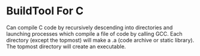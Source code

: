 # BuildTool For C
Can compile C code by recursively descending into directories and launching processes which compile a file of code by calling GCC. Each directory (except the topmost) will make a .a (code archive or static library). The topmost directory will create an executable.
